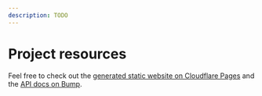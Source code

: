 ```yaml
---
description: TODO
---
```


# Project resources

Feel free to check out the [generated static website on Cloudflare Pages](https://better-apis-workshop.pages.dev) and the [API docs on Bump](https://bump.sh/doc/better-apis-workshop).
